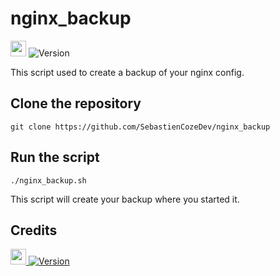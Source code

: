# nginx_backup
[<img src="https://s18955.pcdn.co/wp-content/uploads/2018/02/github.png" width="25"/>](https://github.com/SebastienCozeDev/nginx_backup)
![Version](https://img.shields.io/badge/version-0.1.0-blue.svg)

This script used to create a backup of your nginx config.

## Clone the repository

```
git clone https://github.com/SebastienCozeDev/nginx_backup
```

## Run the script

```
./nginx_backup.sh
```

This script will create your backup where you started it.

## Credits
[<img src="https://avatars.githubusercontent.com/u/96086580?v=4" width="25"/> ![Version](https://img.shields.io/badge/SebastienCozeDev-blue.svg)](https://sebastien.cozedev.com/)
